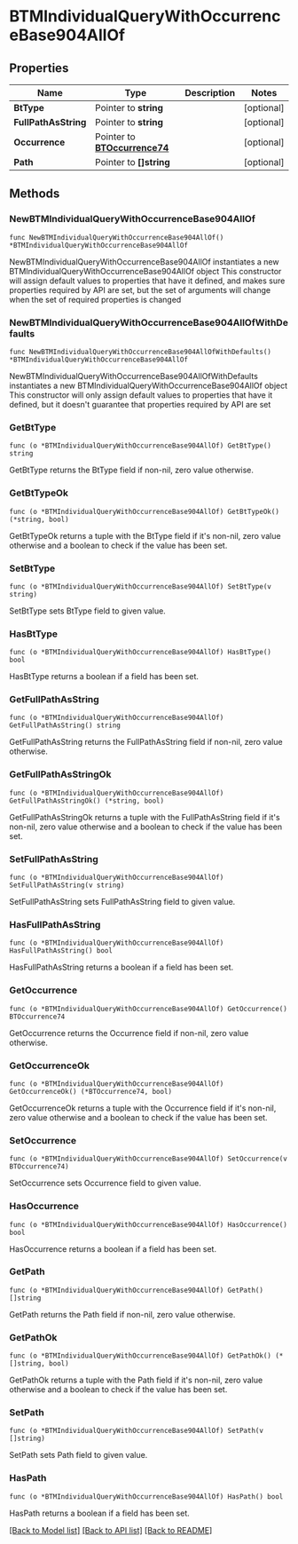 # BTMIndividualQueryWithOccurrenceBase904AllOf

## Properties

Name | Type | Description | Notes
------------ | ------------- | ------------- | -------------
**BtType** | Pointer to **string** |  | [optional] 
**FullPathAsString** | Pointer to **string** |  | [optional] 
**Occurrence** | Pointer to [**BTOccurrence74**](BTOccurrence74.md) |  | [optional] 
**Path** | Pointer to **[]string** |  | [optional] 

## Methods

### NewBTMIndividualQueryWithOccurrenceBase904AllOf

`func NewBTMIndividualQueryWithOccurrenceBase904AllOf() *BTMIndividualQueryWithOccurrenceBase904AllOf`

NewBTMIndividualQueryWithOccurrenceBase904AllOf instantiates a new BTMIndividualQueryWithOccurrenceBase904AllOf object
This constructor will assign default values to properties that have it defined,
and makes sure properties required by API are set, but the set of arguments
will change when the set of required properties is changed

### NewBTMIndividualQueryWithOccurrenceBase904AllOfWithDefaults

`func NewBTMIndividualQueryWithOccurrenceBase904AllOfWithDefaults() *BTMIndividualQueryWithOccurrenceBase904AllOf`

NewBTMIndividualQueryWithOccurrenceBase904AllOfWithDefaults instantiates a new BTMIndividualQueryWithOccurrenceBase904AllOf object
This constructor will only assign default values to properties that have it defined,
but it doesn't guarantee that properties required by API are set

### GetBtType

`func (o *BTMIndividualQueryWithOccurrenceBase904AllOf) GetBtType() string`

GetBtType returns the BtType field if non-nil, zero value otherwise.

### GetBtTypeOk

`func (o *BTMIndividualQueryWithOccurrenceBase904AllOf) GetBtTypeOk() (*string, bool)`

GetBtTypeOk returns a tuple with the BtType field if it's non-nil, zero value otherwise
and a boolean to check if the value has been set.

### SetBtType

`func (o *BTMIndividualQueryWithOccurrenceBase904AllOf) SetBtType(v string)`

SetBtType sets BtType field to given value.

### HasBtType

`func (o *BTMIndividualQueryWithOccurrenceBase904AllOf) HasBtType() bool`

HasBtType returns a boolean if a field has been set.

### GetFullPathAsString

`func (o *BTMIndividualQueryWithOccurrenceBase904AllOf) GetFullPathAsString() string`

GetFullPathAsString returns the FullPathAsString field if non-nil, zero value otherwise.

### GetFullPathAsStringOk

`func (o *BTMIndividualQueryWithOccurrenceBase904AllOf) GetFullPathAsStringOk() (*string, bool)`

GetFullPathAsStringOk returns a tuple with the FullPathAsString field if it's non-nil, zero value otherwise
and a boolean to check if the value has been set.

### SetFullPathAsString

`func (o *BTMIndividualQueryWithOccurrenceBase904AllOf) SetFullPathAsString(v string)`

SetFullPathAsString sets FullPathAsString field to given value.

### HasFullPathAsString

`func (o *BTMIndividualQueryWithOccurrenceBase904AllOf) HasFullPathAsString() bool`

HasFullPathAsString returns a boolean if a field has been set.

### GetOccurrence

`func (o *BTMIndividualQueryWithOccurrenceBase904AllOf) GetOccurrence() BTOccurrence74`

GetOccurrence returns the Occurrence field if non-nil, zero value otherwise.

### GetOccurrenceOk

`func (o *BTMIndividualQueryWithOccurrenceBase904AllOf) GetOccurrenceOk() (*BTOccurrence74, bool)`

GetOccurrenceOk returns a tuple with the Occurrence field if it's non-nil, zero value otherwise
and a boolean to check if the value has been set.

### SetOccurrence

`func (o *BTMIndividualQueryWithOccurrenceBase904AllOf) SetOccurrence(v BTOccurrence74)`

SetOccurrence sets Occurrence field to given value.

### HasOccurrence

`func (o *BTMIndividualQueryWithOccurrenceBase904AllOf) HasOccurrence() bool`

HasOccurrence returns a boolean if a field has been set.

### GetPath

`func (o *BTMIndividualQueryWithOccurrenceBase904AllOf) GetPath() []string`

GetPath returns the Path field if non-nil, zero value otherwise.

### GetPathOk

`func (o *BTMIndividualQueryWithOccurrenceBase904AllOf) GetPathOk() (*[]string, bool)`

GetPathOk returns a tuple with the Path field if it's non-nil, zero value otherwise
and a boolean to check if the value has been set.

### SetPath

`func (o *BTMIndividualQueryWithOccurrenceBase904AllOf) SetPath(v []string)`

SetPath sets Path field to given value.

### HasPath

`func (o *BTMIndividualQueryWithOccurrenceBase904AllOf) HasPath() bool`

HasPath returns a boolean if a field has been set.


[[Back to Model list]](../README.md#documentation-for-models) [[Back to API list]](../README.md#documentation-for-api-endpoints) [[Back to README]](../README.md)


